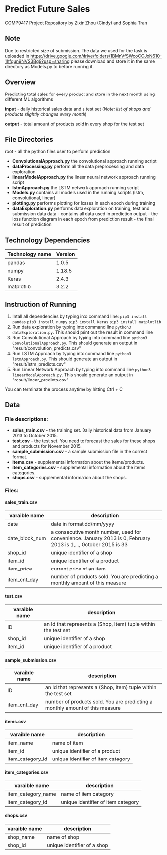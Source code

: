 # Predict Future Sales

COMP9417 Project Repository by Zixin Zhou (Cindy) and Sophia Tran

## Note
Due to restricted size of submission. The data we used for the task is uploaded in https://drive.google.com/drive/folders/1BMnVfSWcoCCJxN610-1hfqun9NVS3Bg9?usp=sharing please download and store it in the same directory as Models.py to before running it.

## Overview
Predicting total sales for every product and store in the next month using different ML algorithms

**input** - daily historical sales data and a test set
(*Note: list of shops and products slightly changes every month*)

**output** - total amount of products sold in every shop for the test set

## File Directories
root - all the python files user to perform prediction
- **ConvolutionalApproach.py** the convolutional approach running script
- **dataProcessing.py** perform all the data preprocessing and data exploration
- **linearModelApproach.py** the linear neural network approach running script
- **lstmApproach.py** the LSTM network approach running script
- **Models.py** contains all models used in the running scripts (lstm, convolutional, linear)
- **plotting.py** performs plotting for losses in each epoch during training
- **dataExploration.py** performs data exploration on training, test and submission data
data - contains all data used in prediction
output - the loss function diagram in each epoch from prediction
result - the final result of prediction

## Technology Dependencies
| Technology name | Version |
| --------------- | ------- |
| pandas | 1.0.5 |
| numpy | 1.18.5 |
| Keras | 2.4.3 |
| matplotlib | 3.2.2 |

## Instruction of Running
1. Intall all dependencies by typing into command line:
    `pip3 install pandas`
    `pip3 install numpy`
    `pip3 install Keras`
    `pip3 install matplotlib`
2. Run data exploration by typing into command line `python3 dataExploration.py`. This should print out the result in command line
3. Run Convolutional Approach by typing into command line `python3 ConvolutionalApproach.py`. This should generate an output in "result/convolution_predicts.csv"
4. Run LSTM Approach by typing into command line `python3 lstmApproach.py`. This should generate an output in "result/lstm_predicts.csv"
5. Run Linear Network Approach by typing into command line `python3 linearModelApproach.py`. This should generate an output in "result/linear_predicts.csv"

You can terminate the process anytime by hitting Ctrl + C

## Data
### File descriptions:
- **sales_train.csv** - the training set. Daily historical data from January 2013 to October 2015.
- **test.csv** - the test set. You need to forecast the sales for these shops and products for November 2015.
- **sample_submission.csv** - a sample submission file in the correct format.
- **items.csv** - supplemental information about the items/products.
- **item_categories.csv**  - supplemental information about the items categories.
- **shops.csv** - supplemental information about the shops.

### Files:
#### sales_train.csv
| varaible name | description |
| ------------- | ----------- |
| date | date in format dd/mm/yyyy|
| date_block_num | a consecutive month number, used for convenience. January 2013 is 0, February 2013 is 1,..., October 2015 is 33 |
| shop_id | unique identifier of a shop |
| item_id | unique identifier of a product |
| item_price | current price of an item |
| item_cnt_day | number of products sold. You are predicting a monthly amount of this measure |

#### test.csv
| varaible name | description |
| ------------- | ----------- |
| ID | an Id that represents a (Shop, Item) tuple within the test set |
| shop_id | unique identifier of a shop |
| item_id | unique identifier of a product |

#### sample_submission.csv
| varaible name | description |
| ------------- | ----------- |
| ID | an Id that represents a (Shop, Item) tuple within the test set |
| item_cnt_day | number of products sold. You are predicting a monthly amount of this measure |

#### items.csv
| varaible name | description |
| ------------- | ----------- |
| item_name | name of item |
| item_id | unique identifier of a product |
| item_category_id | unique identifier of item category |

#### item_categories.csv
| varaible name | description |
| ------------- | ----------- |
| item_category_name | name of item category |
| item_category_id | unique identifier of item category |

#### shops.csv
| varaible name | description |
| ------------- | ----------- |
| shop_name | name of shop |
| shop_id | unique identifier of a shop |

